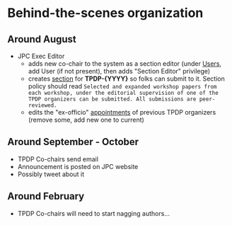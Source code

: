 # Behind-the-scenes organization

## Around August

- JPC Exec Editor
  - adds new co-chair to the system as a section editor (under [Users](https://journalprivacyconfidentiality.org/index.php/jpc/management/settings/access), add User (if not present), then adds "Section Editor" privilege)
  - creates [section](https://journalprivacyconfidentiality.org/index.php/jpc/management/settings/context#sections) for **TPDP-{YYYY}** so folks can submit to it. Section policy should read `Selected and expanded workshop papers from each workshop, under the editorial supervision of one of the TPDP organizers can be submitted. All submissions are peer-reviewed.` 
  - edits the "ex-officio" [appointments](https://journalprivacyconfidentiality.org/index.php/jpc/management/settings/context) of previous TPDP organizers (remove  some, add new one to current)
  
## Around September - October

- TPDP Co-chairs send email
- Announcement is posted on JPC website
- Possibly tweet about it

## Around February 

- TPDP Co-chairs will need to start nagging authors...
